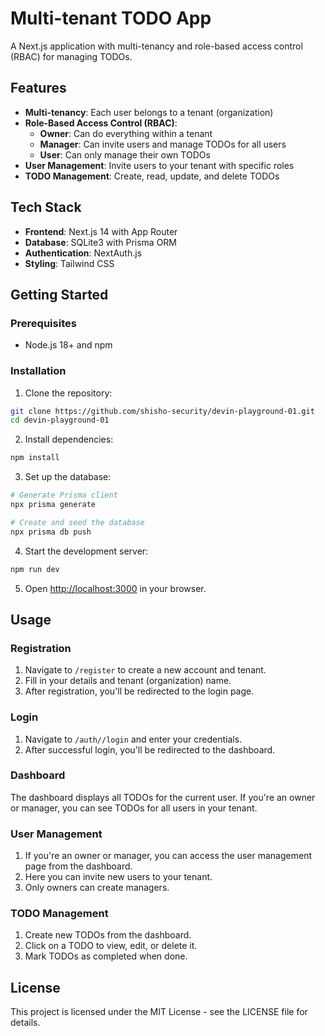 # Multi-tenant TODO App

A Next.js application with multi-tenancy and role-based access control (RBAC) for managing TODOs.

## Features

- **Multi-tenancy**: Each user belongs to a tenant (organization)
- **Role-Based Access Control (RBAC)**:
  - **Owner**: Can do everything within a tenant
  - **Manager**: Can invite users and manage TODOs for all users
  - **User**: Can only manage their own TODOs
- **User Management**: Invite users to your tenant with specific roles
- **TODO Management**: Create, read, update, and delete TODOs

## Tech Stack

- **Frontend**: Next.js 14 with App Router
- **Database**: SQLite3 with Prisma ORM
- **Authentication**: NextAuth.js
- **Styling**: Tailwind CSS

## Getting Started

### Prerequisites

- Node.js 18+ and npm

### Installation

1. Clone the repository:

```bash
git clone https://github.com/shisho-security/devin-playground-01.git
cd devin-playground-01
```

2. Install dependencies:

```bash
npm install
```

3. Set up the database:

```bash
# Generate Prisma client
npx prisma generate

# Create and seed the database
npx prisma db push
```

4. Start the development server:

```bash
npm run dev
```

5. Open [http://localhost:3000](http://localhost:3000) in your browser.

## Usage

### Registration

1. Navigate to `/register` to create a new account and tenant.
2. Fill in your details and tenant (organization) name.
3. After registration, you'll be redirected to the login page.

### Login

1. Navigate to `/auth//login` and enter your credentials.
2. After successful login, you'll be redirected to the dashboard.

### Dashboard

The dashboard displays all TODOs for the current user. If you're an owner or manager, you can see TODOs for all users in your tenant.

### User Management

1. If you're an owner or manager, you can access the user management page from the dashboard.
2. Here you can invite new users to your tenant.
3. Only owners can create managers.

### TODO Management

1. Create new TODOs from the dashboard.
2. Click on a TODO to view, edit, or delete it.
3. Mark TODOs as completed when done.

## License

This project is licensed under the MIT License - see the LICENSE file for details.
